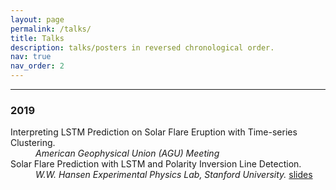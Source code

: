 ```yaml
---
layout: page
permalink: /talks/
title: Talks
description: talks/posters in reversed chronological order. 
nav: true
nav_order: 2
---
```







<hr>
<h3>2019</h3>

<dl>
    <dt>
    Interpreting LSTM Prediction on Solar Flare Eruption with Time-series Clustering.
    </dt>
    <dd>
    <em>American Geophysical Union (AGU) Meeting</em>
    </dd>
    <dt>
    Solar Flare Prediction with LSTM and Polarity Inversion Line Detection.
    </dt>    
    <dd>
    <em>W.W. Hansen Experimental Physics Lab, Stanford University. </em> <a href="https://husun0822.github.io/assets/pdf/talks/2019-Stanford-Talk.pdf"> slides</a>
    </dd>
</dl>
